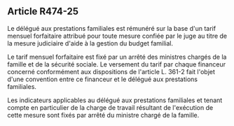 ## Article R474-25

Le délégué aux prestations familiales est rémunéré sur la base d'un tarif mensuel forfaitaire attribué pour
toute mesure confiée par le juge au titre de la mesure judiciaire d'aide à la gestion du budget familial.


Le tarif mensuel forfaitaire est fixé par un arrêté des ministres chargés de la famille et de la sécurité sociale.
Le versement du tarif par chaque financeur concerné conformément aux dispositions de l'article L. 361-2 fait
l'objet d'une convention entre ce financeur et le délégué aux prestations familiales.

Les indicateurs applicables au délégué aux prestations familiales et tenant compte en particulier de la charge
de travail résultant de l'exécution de cette mesure sont fixés par arrêté du ministre chargé de la famille.

